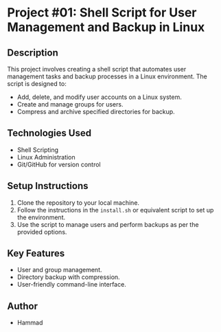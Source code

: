# Project #01: Shell Script for User Management and Backup in Linux

## Description
This project involves creating a shell script that automates user management tasks and backup processes in a Linux environment. The script is designed to:
- Add, delete, and modify user accounts on a Linux system.
- Create and manage groups for users.
- Compress and archive specified directories for backup.

## Technologies Used
- Shell Scripting
- Linux Administration
- Git/GitHub for version control

## Setup Instructions
1. Clone the repository to your local machine.
2. Follow the instructions in the `install.sh` or equivalent script to set up the environment.
3. Use the script to manage users and perform backups as per the provided options.

## Key Features
- User and group management.
- Directory backup with compression.
- User-friendly command-line interface.

## Author
- Hammad
